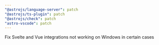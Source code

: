 ```yaml
---
"@astrojs/language-server": patch
"@astrojs/ts-plugin": patch
"@astrojs/check": patch
"astro-vscode": patch
---
```


Fix Svelte and Vue integrations not working on Windows in certain cases
